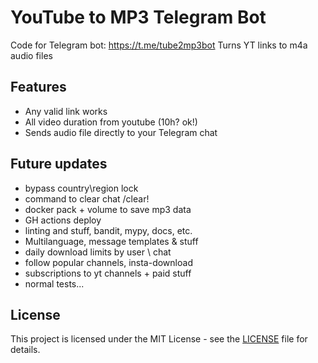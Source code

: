 # YouTube to MP3 Telegram Bot

Code for Telegram bot: https://t.me/tube2mp3bot
Turns YT links to m4a audio files

## Features

- Any valid link works
- All video duration from youtube (10h? ok!)
- Sends audio file directly to your Telegram chat

## Future updates

- bypass country\region lock
- command to clear chat /clear!
- docker pack + volume to save mp3 data
- GH actions deploy
- linting and stuff, bandit, mypy, docs, etc.
- Multilanguage, message templates & stuff
- daily download limits by user \ chat
- follow popular channels, insta-download
- subscriptions to yt channels + paid stuff
- normal tests...

## License

This project is licensed under the MIT License - see the [LICENSE](LICENSE) file for details.
